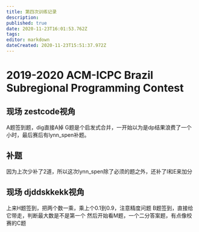 ```yaml
---
title: 第四次训练记录
description: 
published: true
date: 2020-11-23T16:01:53.762Z
tags: 
editor: markdown
dateCreated: 2020-11-23T15:51:37.972Z
---
```


# 2019-2020 ACM-ICPC Brazil Subregional Programming Contest
## 现场 zestcode视角
A题签到题，dig直接A掉
G题是个启发式合并，一开始以为是dp结果浪费了一个小时，最后赛后有lynn_spen补题。

## 补题
因为上次少补了2道，所以这次lynn_spen除了必须的题之外，还补了I和E来加分

## 现场 djddskkekk视角
上来H题签到，把两个数一乘，乘上个0.1到0.9，注意精度问题
B题签到，直接给它带走，判断最大数是不是第一个
然后开始看M题，一个二分答案题，有点像校赛的C题


